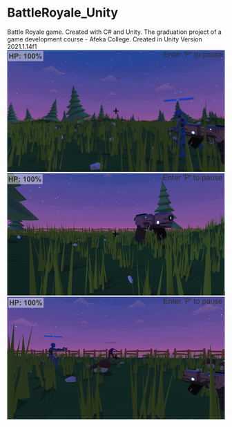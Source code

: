 # BattleRoyale_Unity
Battle Royale game.
Created with C# and Unity.
The graduation project of a game development course - Afeka College.
Created in Unity Version 2021.1.14f1
![alt text](/README_IMG1.jpg?raw=true)
![alt text](/README_IMG2.jpg?raw=true)
![alt text](/README_IMG3.jpg?raw=true)

